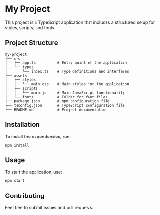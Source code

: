 # My Project

This project is a TypeScript application that includes a structured setup for styles, scripts, and fonts.

## Project Structure

```
my-project
├── src
│   ├── app.ts          # Entry point of the application
│   └── types
│       └── index.ts    # Type definitions and interfaces
├── assets
│   ├── styles
│   │   └── main.css    # Main styles for the application
│   ├── scripts
│   │   └── main.js     # Main JavaScript functionality
│   └── fonts           # Folder for font files
├── package.json        # npm configuration file
├── tsconfig.json       # TypeScript configuration file
└── README.md           # Project documentation
```

## Installation

To install the dependencies, run:

```
npm install
```

## Usage

To start the application, use:

```
npm start
```

## Contributing

Feel free to submit issues and pull requests.
